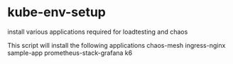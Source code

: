 # kube-env-setup
install various applications required for loadtesting and chaos

This script will install the following applications
chaos-mesh
ingress-nginx
sample-app
prometheus-stack-grafana
k6
